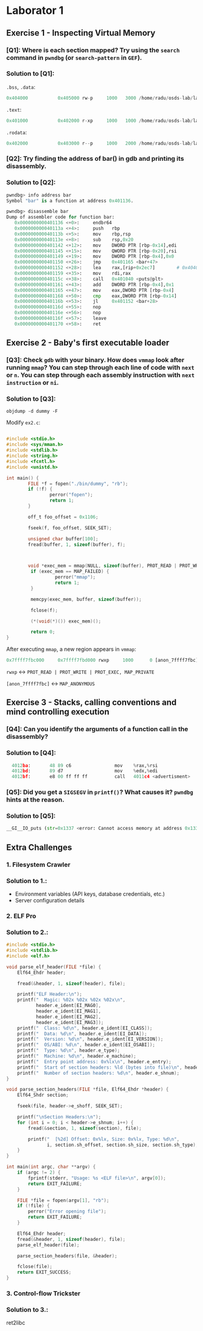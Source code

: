 # Laborator 1

## Exercise 1 - Inspecting Virtual Memory
### [Q1]: Where is each section mapped? Try using the `search` command in `pwndbg` (or `search-pattern` in `GEF`).
### Solution to [Q1]:
`.bss`, `.data`:
```python
0x404000           0x405000 rw-p     1000   3000 /home/radu/osds-lab/lab1/bin/ex1
```

`.text`:
```python
0x401000           0x402000 r-xp     1000   1000 /home/radu/osds-lab/lab1/bin/ex1
```

`.rodata`:
```python
0x402000           0x403000 r--p     1000   2000 /home/radu/osds-lab/lab1/bin/ex1
```

### [Q2]: Try finding the address of bar() in gdb and printing its disassembly.
### Solution to [Q2]:

```python
pwndbg> info address bar
Symbol "bar" is a function at address 0x401136.
```

```python
pwndbg> disassemble bar
Dump of assembler code for function bar:
   0x0000000000401136 <+0>:     endbr64
   0x000000000040113a <+4>:     push   rbp
   0x000000000040113b <+5>:     mov    rbp,rsp
   0x000000000040113e <+8>:     sub    rsp,0x20
   0x0000000000401142 <+12>:    mov    DWORD PTR [rbp-0x14],edi
   0x0000000000401145 <+15>:    mov    QWORD PTR [rbp-0x20],rsi
   0x0000000000401149 <+19>:    mov    DWORD PTR [rbp-0x4],0x0
   0x0000000000401150 <+26>:    jmp    0x401165 <bar+47>
   0x0000000000401152 <+28>:    lea    rax,[rip+0x2ec7]        # 0x404020 <useful>
   0x0000000000401159 <+35>:    mov    rdi,rax
   0x000000000040115c <+38>:    call   0x401040 <puts@plt>
   0x0000000000401161 <+43>:    add    DWORD PTR [rbp-0x4],0x1
   0x0000000000401165 <+47>:    mov    eax,DWORD PTR [rbp-0x4]
   0x0000000000401168 <+50>:    cmp    eax,DWORD PTR [rbp-0x14]
   0x000000000040116b <+53>:    jl     0x401152 <bar+28>
   0x000000000040116d <+55>:    nop
   0x000000000040116e <+56>:    nop
   0x000000000040116f <+57>:    leave
   0x0000000000401170 <+58>:    ret
```

## Exercise 2 - Baby's first executable loader
### [Q3]: Check `gdb` with your binary. How does `vmmap` look after running `mmap`? You can step through each line of code with `next` or `n`. You can step through each assembly instruction with `next instruction` or `ni`.

### Solution to [Q3]:
```
objdump -d dummy -F
```


Modify `ex2.c`:
```c

#include <stdio.h>
#include <sys/mman.h>
#include <stdlib.h>
#include <string.h>
#include <fcntl.h>
#include <unistd.h>

int main() {
        FILE *f = fopen("./bin/dummy", "rb");
        if (!f) {
                perror("fopen");
                return 1;
        }

        off_t foo_offset = 0x1106;

        fseek(f, foo_offset, SEEK_SET);

        unsigned char buffer[100];
        fread(buffer, 1, sizeof(buffer), f);



        void *exec_mem = mmap(NULL, sizeof(buffer), PROT_READ | PROT_WRITE | PROT_EXEC, MAP_PRIVATE | MAP_ANONYMOUS, -1, 0);
         if (exec_mem == MAP_FAILED) {
                  perror("mmap");
                  return 1;
         }

         memcpy(exec_mem, buffer, sizeof(buffer));

         fclose(f);

         (*(void(*)()) exec_mem)();

         return 0;
}
```

After executing `mmap`, a new region appears in `vmmap`:
```python
0x7ffff7fbc000     0x7ffff7fbd000 rwxp     1000      0 [anon_7ffff7fbc]
```
`rwxp` <-> `PROT_READ | PROT_WRITE | PROT_EXEC, MAP_PRIVATE`

`[anon_7ffff7fbc]` <-> `MAP_ANONYMOUS`

## Exercise 3 - Stacks, calling conventions and mind controlling execution
### [Q4]: Can you identify the arguments of a function call in the disassembly?
### Solution to [Q4]:
```python
  4012ba:       48 89 c6                mov    %rax,%rsi
  4012bd:       89 d7                   mov    %edx,%edi
  4012bf:       e8 00 ff ff ff          call   4011c4 <advertisment>
```

### [Q5]: Did you get a `SIGSEGV` in `printf()`? What causes it? `pwndbg` hints at the reason.
### Solution to [Q5]:
```python
__GI__IO_puts (str=0x1337 <error: Cannot access memory at address 0x1337>) at ./libio/ioputs.c:33
```

## Extra Challenges
### 1. Filesystem Crawler
### Solution to 1.:
- Environment variables (API keys, database credentials, etc.)
- Server configuration details

### 2. ELF Pro
### Solution to 2.:
```c
#include <stdio.h>
#include <stdlib.h>
#include <elf.h>

void parse_elf_header(FILE *file) {
    Elf64_Ehdr header;

    fread(&header, 1, sizeof(header), file);

    printf("ELF Header:\n");
    printf("  Magic: %02x %02x %02x %02x\n", 
           header.e_ident[EI_MAG0],
           header.e_ident[EI_MAG1],
           header.e_ident[EI_MAG2],
           header.e_ident[EI_MAG3]);
    printf("  Class: %d\n", header.e_ident[EI_CLASS]);
    printf("  Data: %d\n", header.e_ident[EI_DATA]);
    printf("  Version: %d\n", header.e_ident[EI_VERSION]);
    printf("  OS/ABI: %d\n", header.e_ident[EI_OSABI]);
    printf("  Type: %d\n", header.e_type);
    printf("  Machine: %d\n", header.e_machine);
    printf("  Entry point address: 0x%lx\n", header.e_entry);
    printf("  Start of section headers: %ld (bytes into file)\n", header.e_shoff);
    printf("  Number of section headers: %d\n", header.e_shnum);
}

void parse_section_headers(FILE *file, Elf64_Ehdr *header) {
    Elf64_Shdr section;

    fseek(file, header->e_shoff, SEEK_SET);

    printf("\nSection Headers:\n");
    for (int i = 0; i < header->e_shnum; i++) {
        fread(&section, 1, sizeof(section), file);

        printf("  [%2d] Offset: 0x%lx, Size: 0x%lx, Type: %d\n", 
               i, section.sh_offset, section.sh_size, section.sh_type);
    }
}

int main(int argc, char **argv) {
    if (argc != 2) {
        fprintf(stderr, "Usage: %s <ELF file>\n", argv[0]);
        return EXIT_FAILURE;
    }

    FILE *file = fopen(argv[1], "rb");
    if (!file) {
        perror("Error opening file");
        return EXIT_FAILURE;
    }

    Elf64_Ehdr header;
    fread(&header, 1, sizeof(header), file);
    parse_elf_header(file);

    parse_section_headers(file, &header);

    fclose(file);
    return EXIT_SUCCESS;
}
```

### 3. Control-flow Trickster
### Solution to 3.:
ret2libc